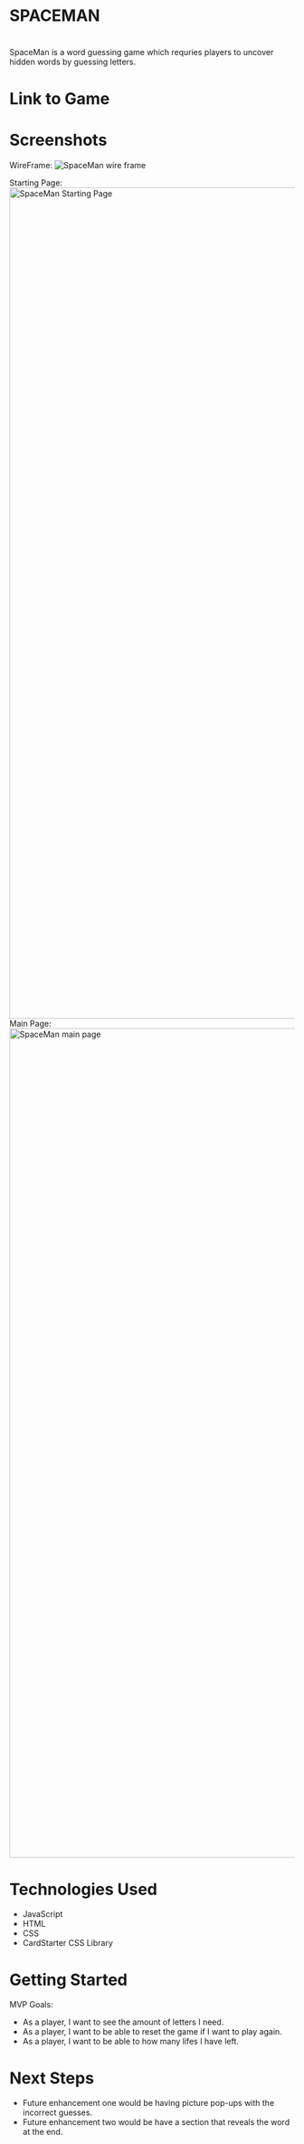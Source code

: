 # SPACEMAN
# <SpaceMan>
SpaceMan is a word guessing game which requries players to uncover hidden words by guessing letters. 
# Link to Game 

# Screenshots
WireFrame:
![SpaceMan wire frame](https://github.com/farihanayab/SPACEMAN/assets/134460266/951353b3-2a58-4750-ad2a-0b929846209a)

Starting Page:
<img width="1470" alt="SpaceMan Starting Page" src="https://github.com/farihanayab/SPACEMAN/assets/134460266/c256acf2-80e3-4522-8108-e6c83f3c5fe2">
Main Page:
<img width="1467" alt="SpaceMan main page" src="https://github.com/farihanayab/SPACEMAN/assets/134460266/964f4ed0-173e-4fd0-8fbb-2d5323100e7e">




# Technologies Used

- JavaScript
- HTML
- CSS
- CardStarter CSS Library

# Getting Started
MVP Goals:
- As a player, I want to see the amount of letters I need. 
- As a player, I want to be able to reset the game if I want to play again.
- As a player, I want to be able to how many lifes I have left.  
# Next Steps

- Future enhancement one would be having picture pop-ups with the incorrect guesses.
- Future enhancement two would be have a section that reveals the word at the end. 
